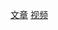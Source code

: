 [文章](https://zhuanlan.zhihu.com/p/338817680)
[视频](https://www.youtube.com/watch?v=ugWDIIOHtPA&list=PLJV_el3uVTsOK_ZK5L0Iv_EQoL1JefRL4&index=61)
